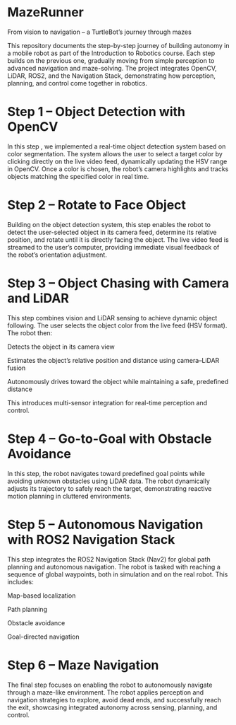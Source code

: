 # MazeRunner
From vision to navigation – a TurtleBot’s journey through mazes

This repository documents the step-by-step journey of building autonomy in a mobile robot as part of the Introduction to Robotics course. Each step builds on the previous one, gradually moving from simple perception to advanced navigation and maze-solving. The project integrates OpenCV, LiDAR, ROS2, and the Navigation Stack, demonstrating how perception, planning, and control come together in robotics. 

# Step 1 – Object Detection with OpenCV

In this step , we implemented a real-time object detection system based on color segmentation. The system allows the user to select a target color by clicking directly on the live video feed, dynamically updating the HSV range in OpenCV. Once a color is chosen, the robot’s camera highlights and tracks objects matching the specified color in real time.

# Step 2 – Rotate to Face Object

Building on the object detection system, this step enables the robot to detect the user-selected object in its camera feed, determine its relative position, and rotate until it is directly facing the object. The live video feed is streamed to the user’s computer, providing immediate visual feedback of the robot’s orientation adjustment.

# Step 3 – Object Chasing with Camera and LiDAR

This step combines vision and LiDAR sensing to achieve dynamic object following. The user selects the object color from the live feed (HSV format). The robot then:

Detects the object in its camera view

Estimates the object’s relative position and distance using camera–LiDAR fusion

Autonomously drives toward the object while maintaining a safe, predefined distance

This introduces multi-sensor integration for real-time perception and control.

# Step 4 – Go-to-Goal with Obstacle Avoidance

In this step, the robot navigates toward predefined goal points while avoiding unknown obstacles using LiDAR data. The robot dynamically adjusts its trajectory to safely reach the target, demonstrating reactive motion planning in cluttered environments.

# Step 5 – Autonomous Navigation with ROS2 Navigation Stack

This step integrates the ROS2 Navigation Stack (Nav2) for global path planning and autonomous navigation. The robot is tasked with reaching a sequence of global waypoints, both in simulation and on the real robot. This includes:

Map-based localization

Path planning

Obstacle avoidance

Goal-directed navigation

# Step 6 – Maze Navigation

The final step focuses on enabling the robot to autonomously navigate through a maze-like environment. The robot applies perception and navigation strategies to explore, avoid dead ends, and successfully reach the exit, showcasing integrated autonomy across sensing, planning, and control.
